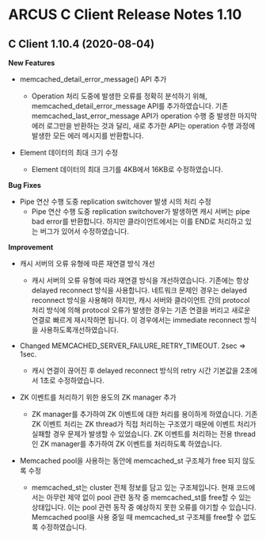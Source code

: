 # ARCUS C Client Release Notes 1.10 

## C Client 1.10.4 (2020-08-04)
**New Features**

- memcached_detail_error_message() API 추가
  - Operation 처리 도중에 발생한 오류를 정확히 분석하기 위해, memcached_detail_error_message API를 추가하였습니다. 기존 memcached_last_error_message API가 operation 수행 중 발생한 마지막 에러 로그만을 반환하는 것과 달리, 새로 추가한 API는 operation 수행 과정에 발생한 모든 에러 메시지를 반환합니다.

- Element 데이터의 최대 크기 수정
  - Element 데이터의 최대 크기를 4KB에서 16KB로 수정하였습니다.

**Bug Fixes**

- Pipe 연산 수행 도중 replication switchover 발생 시의 처리 수정
  - Pipe 연산 수행 도중 replication switchover가 발생하면 캐시 서버는 pipe bad error를 반환합니다. 하지만 클라이언트에서는 이를 END로 처리하고 있는 버그가 있어서 수정하였습니다.
  
**Improvement**

- 캐시 서버의 오류 유형에 따른 재연결 방식 개선
  - 캐시 서버의 오류 유형에 따라 재연결 방식을 개선하였습니다. 기존에는 항상 delayed reconnect 방식을 사용합니다. 네트워크 문제인 경우는 delayed reconnect 방식을 사용해야 하지만, 캐시 서버와 클라이언트 간의 protocol 처리 방식에 의해 protocol 오류가 발생한 경우는 기존 연결을 버리고 새로운 연결로 빠르게 재시작하면 됩니다. 이 경우에서는 immediate reconnect 방식을 사용하도록개선하였습니다.  

- Changed MEMCACHED_SERVER_FAILURE_RETRY_TIMEOUT. 2sec => 1sec.
  - 캐시 연결이 끊어진 후 delayed reconnect 방식의 retry 시간 기본값을 2초에서 1초로 수정하였습니다.

- ZK 이벤트를 처리하기 위한 용도의 ZK manager 추가
  - ZK manager를 추가하여 ZK 이벤트에 대한 처리를 용이하게 하였습니다. 기존 ZK 이벤트 처리는 ZK thread가 직접 처리하는 구조였기 때문에 이벤트 처리가 실패할 경우 문제가 발생할 수 있었습니다. ZK 이벤트를 처리하는 전용 thread인 ZK manager를 추가하여 ZK 이벤트를 처리하도록 하였습니다.
- Memcached pool을 사용하는 동안에 memcached_st 구조체가 free 되지 않도록 수정
  - memcached_st는 cluster 전체 정보를 담고 있는 구조체입니다. 현재 코드에서는 아무런 제약 없이 pool 관련 동작 중 memcached_st를 free할 수 있는 상태입니다. 이는 pool 관련 동작 중 예상하지 못한 오류를 야기할 수 있습니다. Memcached pool을 사용 중일 때 memcached_st 구조체를 free할 수 없도록 수정하였습니다.

